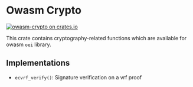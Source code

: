 # Owasm Crypto

[![owasm-crypto on crates.io](https://img.shields.io/crates/v/owasm-crypto.svg)](https://crates.io/crates/owasm-crypto)

This crate contains cryptography-related functions which are available for owasm `oei` library.

## Implementations
- `ecvrf_verify()`: Signature verification on a vrf proof
